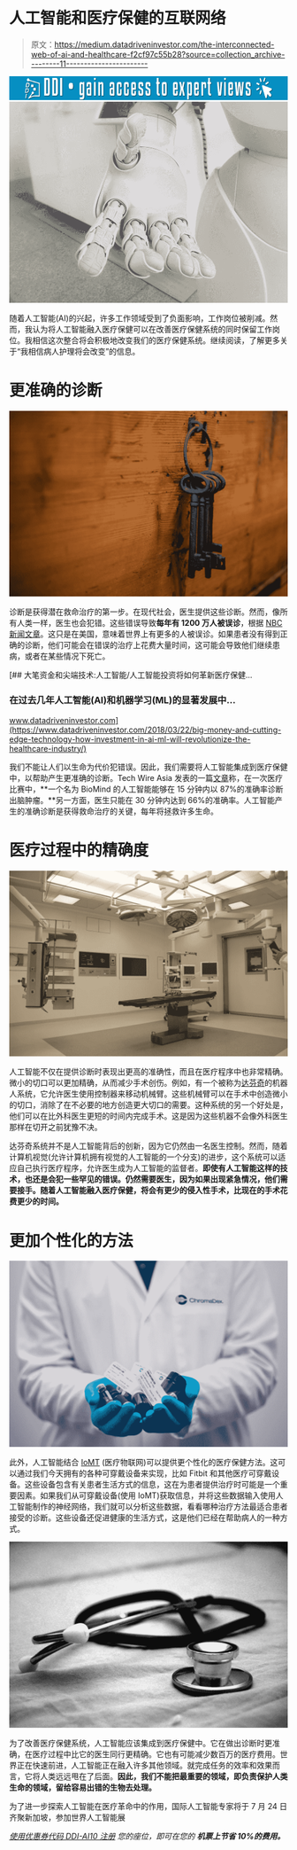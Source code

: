 # 人工智能和医疗保健的互联网络

> 原文：<https://medium.datadriveninvestor.com/the-interconnected-web-of-ai-and-healthcare-f2cf97c55b28?source=collection_archive---------11----------------------->

[![](img/5908cd0790943feab05ab41b73ae0057.png)](http://www.track.datadriveninvestor.com/1B9E)![](img/5f51ad32c86fab4ed351b5f5d6616543.png)

随着人工智能(AI)的兴起，许多工作领域受到了负面影响，工作岗位被削减。然而，我认为将人工智能融入医疗保健可以在改善医疗保健系统的同时保留工作岗位。我相信这次整合将会积极地改变我们的医疗保健系统。继续阅读，了解更多关于“我相信病人护理将会改变”的信息。

# 更准确的诊断

![](img/7a43033bbb01572f44aeb052076686ef.png)

诊断是获得潜在救命治疗的第一步。在现代社会，医生提供这些诊断。然而，像所有人类一样，医生也会犯错。这些错误导致**每年有 1200 万人被误诊**，根据 [NBC 新闻文章](https://www.nbcnews.com/health/health-news/misdiagnosed-docs-mistakes-affect-12-million-year-n82256)。这只是在美国，意味着世界上有更多的人被误诊。如果患者没有得到正确的诊断，他们可能会在错误的治疗上花费大量时间，这可能会导致他们继续患病，或者在某些情况下死亡。

[](https://www.datadriveninvestor.com/2018/03/22/big-money-and-cutting-edge-technology-how-investment-in-ai-ml-will-revolutionize-the-healthcare-industry/) [## 大笔资金和尖端技术:人工智能/人工智能投资将如何革新医疗保健…

### 在过去几年人工智能(AI)和机器学习(ML)的显著发展中…

www.datadriveninvestor.com](https://www.datadriveninvestor.com/2018/03/22/big-money-and-cutting-edge-technology-how-investment-in-ai-ml-will-revolutionize-the-healthcare-industry/) 

我们不能让人们以生命为代价犯错误。因此，我们需要将人工智能集成到医疗保健中，以帮助产生更准确的诊断。Tech Wire Asia 发表的一篇[文章](https://techwireasia.com/2018/07/medical-diagnosis-ai-in-beijing-beats-real-doctors/)称，在一次医疗比赛中，**一个名为 BioMind 的人工智能能够在 15 分钟内以 87%的准确率诊断出脑肿瘤。**另一方面，医生只能在 30 分钟内达到 66%的准确率。人工智能产生的准确诊断是获得救命治疗的关键，每年将拯救许多生命。

# 医疗过程中的精确度

![](img/4d2f29c908097adcb61382750ba62d6f.png)

人工智能不仅在提供诊断时表现出更高的准确性，而且在医疗程序中也非常精确。微小的切口可以更加精确，从而减少手术创伤。例如，有一个被称为[达芬奇](https://www.davincisurgery.com/)的机器人系统，它允许医生使用控制器来移动机械臂。这些机械臂可以在手术中创造微小的切口，消除了在不必要的地方创造更大切口的需要。这种系统的另一个好处是，他们可以在比外科医生更短的时间内完成手术。这是因为这些机器不会像外科医生那样在切开之前犹豫不决。

达芬奇系统并不是人工智能背后的创新，因为它仍然由一名医生控制。然而，随着计算机视觉(允许计算机拥有视觉的人工智能的一个分支)的进步，这个系统可以适应自己执行医疗程序，允许医生成为人工智能的监督者。**即使有人工智能这样的技术，也还是会犯一些罕见的错误。仍然需要医生，因为如果出现紧急情况，他们需要接手。随着人工智能融入医疗保健，将会有更少的侵入性手术，比现在的手术花费更少的时间。**

# 更加个性化的方法

![](img/6810af22dc258e94a66027b4b5fc4091.png)

此外，人工智能结合 [IoMT](https://internetofthingsagenda.techtarget.com/definition/IoMT-Internet-of-Medical-Things) (医疗物联网)可以提供更个性化的医疗保健方法。这可以通过我们今天拥有的各种可穿戴设备来实现，比如 Fitbit 和其他医疗可穿戴设备。这些设备包含有关患者生活方式的信息，这在为患者提供治疗时可能是一个重要因素。如果我们从可穿戴设备(使用 IoMT)获取信息，并将这些数据输入使用人工智能制作的神经网络，我们就可以分析这些数据，看看哪种治疗方法最适合患者接受的诊断。这些设备还促进健康的生活方式，这是他们已经在帮助病人的一种方式。

![](img/0f0501d63041cd6289116b4ec10fe30f.png)

为了改善医疗保健系统，人工智能应该集成到医疗保健中。它在做出诊断时更准确，在医疗过程中比它的医生同行更精确。它也有可能减少数百万的医疗费用。世界正在快速前进，人工智能正在融入许多其他领域。就完成任务的效率和效果而言，它将人类远远甩在了后面。**因此，我们不能把最重要的领域，即负责保护人类生命的领域，留给容易出错的生物去处理。**

为了进一步探索人工智能在医疗革命中的作用，国际人工智能专家将于 7 月 24 日齐聚新加坡，参加世界人工智能展

[*使用优惠券代码 DDI-AI10 注册*](http://bit.ly/2HZbW16) *您的座位，即可在您的* ***机票上节省 10%的费用。***